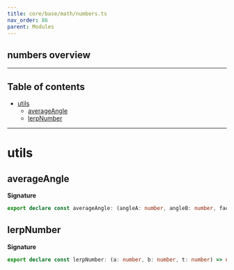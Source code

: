 ```yaml
---
title: core/base/math/numbers.ts
nav_order: 86
parent: Modules
---
```


## numbers overview

---

<h2 class="text-delta">Table of contents</h2>

- [utils](#utils)
  - [averageAngle](#averageangle)
  - [lerpNumber](#lerpnumber)

---

# utils

## averageAngle

**Signature**

```ts
export declare const averageAngle: (angleA: number, angleB: number, factor?: number) => number
```

## lerpNumber

**Signature**

```ts
export declare const lerpNumber: (a: number, b: number, t: number) => number
```
